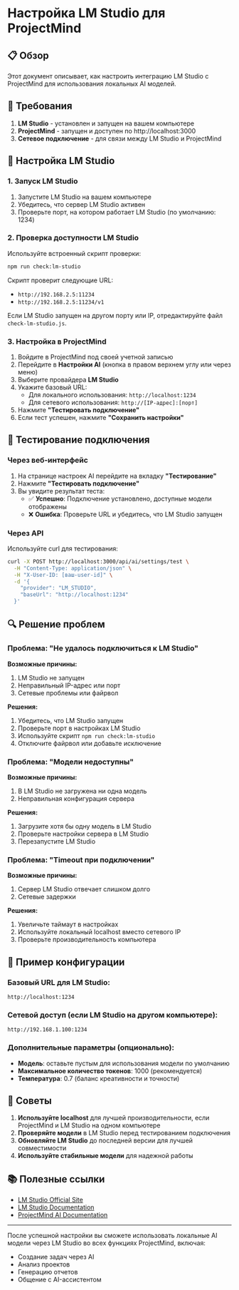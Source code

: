 # Настройка LM Studio для ProjectMind

## 📋 Обзор

Этот документ описывает, как настроить интеграцию LM Studio с ProjectMind для использования локальных AI моделей.

## 🚀 Требования

1. **LM Studio** - установлен и запущен на вашем компьютере
2. **ProjectMind** - запущен и доступен по http://localhost:3000
3. **Сетевое подключение** - для связи между LM Studio и ProjectMind

## 🔧 Настройка LM Studio

### 1. Запуск LM Studio

1. Запустите LM Studio на вашем компьютере
2. Убедитесь, что сервер LM Studio активен
3. Проверьте порт, на котором работает LM Studio (по умолчанию: 1234)

### 2. Проверка доступности LM Studio

Используйте встроенный скрипт проверки:

```bash
npm run check:lm-studio
```

Скрипт проверит следующие URL:
- `http://192.168.2.5:11234`
- `http://192.168.2.5:11234/v1`

Если LM Studio запущен на другом порту или IP, отредактируйте файл `check-lm-studio.js`.

### 3. Настройка в ProjectMind

1. Войдите в ProjectMind под своей учетной записью
2. Перейдите в **Настройки AI** (кнопка в правом верхнем углу или через меню)
3. Выберите провайдера **LM Studio**
4. Укажите базовый URL:
   - Для локального использования: `http://localhost:1234`
   - Для сетевого использования: `http://[IP-адрес]:[порт]`
5. Нажмите **"Тестировать подключение"**
6. Если тест успешен, нажмите **"Сохранить настройки"**

## 🧪 Тестирование подключения

### Через веб-интерфейс

1. На странице настроек AI перейдите на вкладку **"Тестирование"**
2. Нажмите **"Тестировать подключение"**
3. Вы увидите результат теста:
   - ✅ **Успешно**: Подключение установлено, доступные модели отображены
   - ❌ **Ошибка**: Проверьте URL и убедитесь, что LM Studio запущен

### Через API

Используйте curl для тестирования:

```bash
curl -X POST http://localhost:3000/api/ai/settings/test \
  -H "Content-Type: application/json" \
  -H "X-User-ID: [ваш-user-id]" \
  -d '{
    "provider": "LM_STUDIO",
    "baseUrl": "http://localhost:1234"
  }'
```

## 🔍 Решение проблем

### Проблема: "Не удалось подключиться к LM Studio"

**Возможные причины:**
1. LM Studio не запущен
2. Неправильный IP-адрес или порт
3. Сетевые проблемы или файрвол

**Решения:**
1. Убедитесь, что LM Studio запущен
2. Проверьте порт в настройках LM Studio
3. Используйте скрипт `npm run check:lm-studio`
4. Отключите файрвол или добавьте исключение

### Проблема: "Модели недоступны"

**Возможные причины:**
1. В LM Studio не загружена ни одна модель
2. Неправильная конфигурация сервера

**Решения:**
1. Загрузите хотя бы одну модель в LM Studio
2. Проверьте настройки сервера в LM Studio
3. Перезапустите LM Studio

### Проблема: "Timeout при подключении"

**Возможные причины:**
1. Сервер LM Studio отвечает слишком долго
2. Сетевые задержки

**Решения:**
1. Увеличьте таймаут в настройках
2. Используйте локальный localhost вместо сетевого IP
3. Проверьте производительность компьютера

## 📝 Пример конфигурации

### Базовый URL для LM Studio:
```
http://localhost:1234
```

### Сетевой доступ (если LM Studio на другом компьютере):
```
http://192.168.1.100:1234
```

### Дополнительные параметры (опционально):
- **Модель**: оставьте пустым для использования модели по умолчанию
- **Максимальное количество токенов**: 1000 (рекомендуется)
- **Температура**: 0.7 (баланс креативности и точности)

## 🌟 Советы

1. **Используйте localhost** для лучшей производительности, если ProjectMind и LM Studio на одном компьютере
2. **Проверяйте модели** в LM Studio перед тестированием подключения
3. **Обновляйте LM Studio** до последней версии для лучшей совместимости
4. **Используйте стабильные модели** для надежной работы

## 📚 Полезные ссылки

- [LM Studio Official Site](https://lmstudio.ai/)
- [LM Studio Documentation](https://lmstudio.ai/docs/)
- [ProjectMind AI Documentation](./AI_ASSISTANT_DOCUMENTATION.md)

---

После успешной настройки вы сможете использовать локальные AI модели через LM Studio во всех функциях ProjectMind, включая:
- Создание задач через AI
- Анализ проектов
- Генерацию отчетов
- Общение с AI-ассистентом